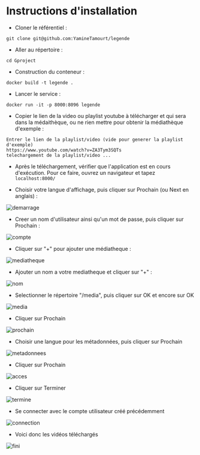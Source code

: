 # Instructions d'installation

- Cloner le référentiel :
```shell
git clone git@github.com:YamineTamourt/legende
```

- Aller au répertoire :
```shell
cd Gproject
```

- Construction du conteneur :
```
docker build -t legende .
```
- Lancer le service :
```
docker run -it -p 8000:8096 legende
```

- Copier le lien de la video ou playlist youtube à télécharger et qui sera dans la médaithèque, ou ne rien mettre pour obtenir la médiathèque d'exemple :

```
Entrer le lien de la playlist/video (vide pour generer la playlist d'exemple)
https://www.youtube.com/watch?v=ZA3Tym3SQTs
telechargement de la playlist/video ...
```
- Après le téléchargement, vérifier que l'application est en cours d'exécution. Pour ce faire, ouvrez un navigateur et tapez ```localhost:8000/```

- Choisir votre langue d'affichage, puis cliquer sur Prochain (ou Next en anglais) :

![demarrage](images/demarrage.png)

- Creer un nom d'utilisateur ainsi qu'un mot de passe, puis cliquer sur Prochain :

![compte](images/compte.png)

- Cliquer sur "+" pour ajouter une médiatheque :

![mediatheque](images/mediatheque.png)

- Ajouter un nom a votre mediatheque et cliquer sur "+" :

![nom](images/nom.png)

- Selectionner le répertoire "/media", puis cliquer sur OK et encore sur OK

![media](images/media.png)

- Cliquer sur Prochain

![prochain](images/prochain.png)

- Choisir une langue pour les métadonnées, puis cliquer sur Prochain

![metadonnees](images/metadonnees.png)

- Cliquer sur Prochain

![acces](images/acces.png)

- Cliquer sur Terminer

![termine](images/termine.png)

- Se connecter avec le compte utilisateur créé précédemment

![connection](images/connection.png)

- Voici donc les vidéos téléchargés

![fini](images/fini.png)
